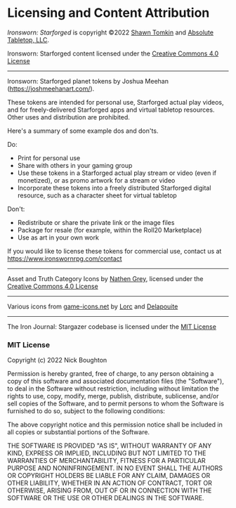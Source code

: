 # Licensing and Content Attribution

_Ironsworn: Starforged_ is copyright ©2022 [Shawn Tomkin](https://www.ironswornrpg.com/) and [Absolute Tabletop, LLC](https://absolutetabletop.com/).

Ironsworn: Starforged content licensed under the [Creative Commons 4.0 License](https://creativecommons.org/licenses/by/4.0/)

---

Ironsworn: Starforged planet tokens by Joshua Meehan (https://joshmeehanart.com/).

These tokens are intended for personal use, Starforged actual play videos, and for freely-delivered Starforged apps and virtual tabletop resources. Other uses and distribution are prohibited.

Here's a summary of some example dos and don'ts.

Do:

- Print for personal use
- Share with others in your gaming group
- Use these tokens in a Starforged actual play stream or video (even if monetized), or as promo artwork for a stream or video
- Incorporate these tokens into a freely distributed Starforged digital resource, such as a character sheet for virtual tabletop

Don't:

- Redistribute or share the private link or the image files
- Package for resale (for example, within the Roll20 Marketplace)
- Use as art in your own work

If you would like to license these tokens for commercial use, contact us at https://www.ironswornrpg.com/contact

---

Asset and Truth Category Icons by [Nathen Grey](https://linktr.ee/owlbare), licensed under the [Creative Commons 4.0 License](https://creativecommons.org/licenses/by/4.0/)

---

Various icons from [game-icons.net](https://game-icons.net/) by [Lorc](https://lorcblog.blogspot.com/) and [Delapouite](https://delapouite.com/)

---

The Iron Journal: Stargazer codebase is licensed under the [MIT License](https://en.wikipedia.org/wiki/MIT_License)

### MIT License

Copyright (c) 2022 Nick Boughton

Permission is hereby granted, free of charge, to any person obtaining a copy
of this software and associated documentation files (the "Software"), to deal
in the Software without restriction, including without limitation the rights
to use, copy, modify, merge, publish, distribute, sublicense, and/or sell
copies of the Software, and to permit persons to whom the Software is
furnished to do so, subject to the following conditions:

The above copyright notice and this permission notice shall be included in all
copies or substantial portions of the Software.

THE SOFTWARE IS PROVIDED "AS IS", WITHOUT WARRANTY OF ANY KIND, EXPRESS OR
IMPLIED, INCLUDING BUT NOT LIMITED TO THE WARRANTIES OF MERCHANTABILITY,
FITNESS FOR A PARTICULAR PURPOSE AND NONINFRINGEMENT. IN NO EVENT SHALL THE
AUTHORS OR COPYRIGHT HOLDERS BE LIABLE FOR ANY CLAIM, DAMAGES OR OTHER
LIABILITY, WHETHER IN AN ACTION OF CONTRACT, TORT OR OTHERWISE, ARISING FROM,
OUT OF OR IN CONNECTION WITH THE SOFTWARE OR THE USE OR OTHER DEALINGS IN THE
SOFTWARE.
